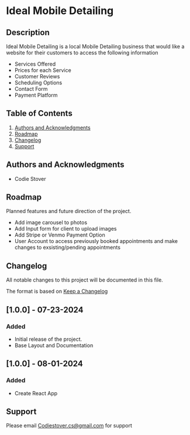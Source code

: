 # Ideal Mobile Detailing

## Description

Ideal Mobile Detailing is a local Mobile Detailing business that would like a website for their customers to access the
following information

- Services Offered
- Prices for each Service
- Customer Reviews
- Scheduling Options
- Contact Form
- Payment Platform

## Table of Contents

1. [Authors and Acknowledgments](#authors-and-acknowledgments)
2. [Roadmap](#roadmap)
3. [Changelog](#changelog)
4. [Support](#support)

## Authors and Acknowledgments

- Codie Stover

## Roadmap

Planned features and future direction of the project.

- Add image carousel to photos
- Add Input form for client to upload images
- Add Stripe or Venmo Payment Option
- User Account to access previously booked appointments and make changes to exsisting/pending appointments

## Changelog

All notable changes to this project will be documented in this file.

The format is based on [Keep a Changelog](https://keepachangelog.com/en/1.0.0/)

## [1.0.0] - 07-23-2024

### Added

- Initial release of the project.
- Base Layout and Documentation

## [1.0.0] - 08-01-2024

### Added

- Create React App

## Support

Please email Codiestover.cs@gmail.com for support
